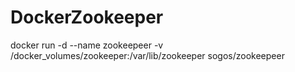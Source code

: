 # DockerZookeeper

docker run -d --name zookeepeer -v /docker_volumes/zookeeper:/var/lib/zookeeper sogos/zookeepeer

